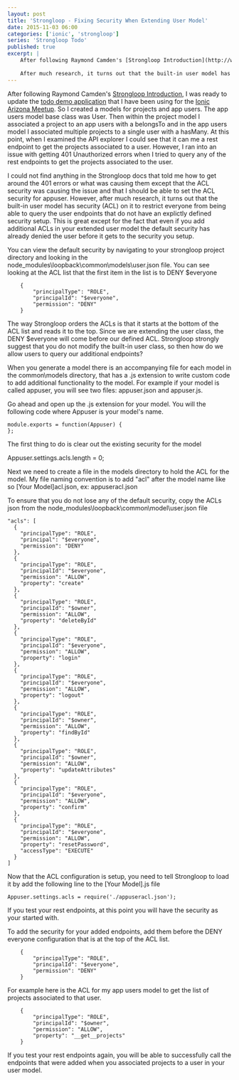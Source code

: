 ```yaml
---
layout: post
title: 'Strongloop - Fixing Security When Extending User Model'
date: 2015-11-03 06:00
categories: ['ionic', 'strongloop']
series: 'Strongloop Todo'
published: true
excerpt: |   
    After following Raymond Camden's [Strongloop Introduction](http://www.raymondcamden.com/tag/strongloop), I was ready to update the [todo demo application](https://github.com/Ionic-AZ/Todo-Lab1-LocalStorage) that I have been using for the [Ionic Arizona Meetup](http://meetup.com/ionic-az).  However, I quickly ran into an issue with getting 401 Unauthorized errors when I tried to query any of the rest endpoints to get the projects associated to the user.  The user model I was using extended the built-in user model so that I could add additional functionality of associating a project to a user.   
    
    After much research, it turns out that the built-in user model has security (ACL) on it to restrict everyone from being able to query the user endpoints that do not have an explictly defined security setup.  This is great except for the fact that even if you add additional ACLs in your extended user model the default security has already denied the user before it gets to the security you setup.  
---
```


After following Raymond Camden's [Strongloop Introduction](http://www.raymondcamden.com/tag/strongloop), I was ready to update the [todo demo application](https://github.com/Ionic-AZ/Todo-Lab1-LocalStorage) that I have been using for the [Ionic Arizona Meetup](http://meetup.com/ionic-az).  So I created a models for projects and app users. The app users model base class was User.  Then within the project model I associated a project to an app users with a belongsTo and in the app users model I associated multiple projects to a single user with a hasMany.  At this point, when I examined the API explorer I could see that it can me a rest endpoint to get the projects associated to a user.  However, I ran into an issue with getting 401 Unauthorized errors when I tried to query any of the rest endpoints to get the projects associated to the user. 

I could not find anything in the Strongloop docs that told me how to get around the 401 errors or what was causing them except that the ACL security was causing the issue and that I should be able to set the ACL security for appuser.   However, after much research, it turns out that the built-in user model has security (ACL) on it to restrict everyone from being able to query the user endpoints that do not have an explictly defined security setup.  This is great except for the fact that even if you add additional ACLs in your extended user model the default security has already denied the user before it gets to the security you setup.  

You can view the default security by navigating to your strongloop project directory and looking in the node_modules\loopback\common\models\user.json file.  You can see looking at the ACL list that the first item in the list is to  DENY $everyone 
    
        {
            "principalType": "ROLE",
            "principalId": "$everyone",
            "permission": "DENY"
        }

The way Strongloop orders the ACLs is that it starts at the bottom of the ACL list and reads it to the top.  Since we are extending the user class, the DENY $everyone will come before our defined ACL.  Strongloop strongly suggest that you do not modify the built-in user class, so then how do we allow users to query our additional endpoints?

When you generate a model there is an accompanying file for each model in the common\models directory, that has a .js extension to write custom code to add additional functionality to the model.  For example if your model is called appuser, you will see two files: appuser.json and appuser.js.

Go ahead and open up the .js extension for your model.  You will the following code where Appuser is your model's name.   

    module.exports = function(Appuser) {
    };
   

The first thing to do is clear out the existing security for the model 

   Appuser.settings.acls.length = 0;
   
Next we need to create a file in the models directory to hold the ACL for the model.  My file naming convention is to add "acl" after the model name like so [Your Model]acl.json, ex: appuseracl.json  

To ensure that you do not lose any of the default security, copy the ACLs json from the node_modules\loopback\common\model\user.json file     

    "acls": [
      {
        "principalType": "ROLE",
        "principal": "$everyone",
        "permission": "DENY"
      },
      {
        "principalType": "ROLE",
        "principalId": "$everyone",
        "permission": "ALLOW",
        "property": "create"
      },
      {
        "principalType": "ROLE",
        "principalId": "$owner",
        "permission": "ALLOW",
        "property": "deleteById"
      },
      {
        "principalType": "ROLE",
        "principalId": "$everyone",
        "permission": "ALLOW",
        "property": "login"
      },
      {
        "principalType": "ROLE",
        "principalId": "$everyone",
        "permission": "ALLOW",
        "property": "logout"
      },
      {
        "principalType": "ROLE",
        "principalId": "$owner",
        "permission": "ALLOW",
        "property": "findById"
      },
      {
        "principalType": "ROLE",
        "principalId": "$owner",
        "permission": "ALLOW",
        "property": "updateAttributes"
      },
      {
        "principalType": "ROLE",
        "principalId": "$everyone",
        "permission": "ALLOW",
        "property": "confirm"
      },
      {
        "principalType": "ROLE",
        "principalId": "$everyone",
        "permission": "ALLOW",
        "property": "resetPassword",
        "accessType": "EXECUTE"
      }
    ]


Now that the ACL configuration is setup, you need to tell Strongloop to load it by add the following line to the [Your Model].js file
 
    Appuser.settings.acls = require('./appuseracl.json');
    
If you test your rest endpoints, at this point you will have the security as your started with.

To add the security for your added endpoints, add them before the DENY everyone configuration that is at the top of the ACL list.

        {
            "principalType": "ROLE",
            "principalId": "$everyone",
            "permission": "DENY"
        }

For example here is the ACL for my app users model to get the list of projects associated to that user. 

        {
            "principalType": "ROLE",
            "principalId": "$owner",
            "permission": "ALLOW",
            "property": "__get__projects"
        }
        
If you test your rest endpoints again, you will be able to successfully call the endpoints that were added when you associated projects to a user in your user model.